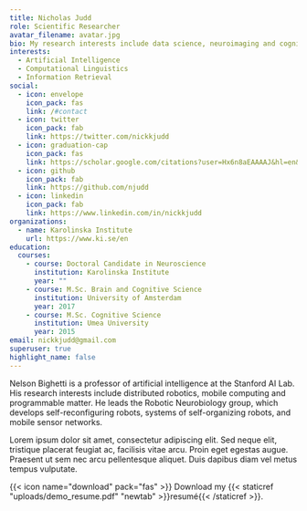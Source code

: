 ```yaml
---
title: Nicholas Judd
role: Scientific Researcher
avatar_filename: avatar.jpg
bio: My research interests include data science, neuroimaging and cognition.
interests:
  - Artificial Intelligence
  - Computational Linguistics
  - Information Retrieval
social:
  - icon: envelope
    icon_pack: fas
    link: /#contact
  - icon: twitter
    icon_pack: fab
    link: https://twitter.com/nickkjudd
  - icon: graduation-cap
    icon_pack: fas
    link: https://scholar.google.com/citations?user=Hx6n8aEAAAAJ&hl=en&oi=ao
  - icon: github
    icon_pack: fab
    link: https://github.com/njudd
  - icon: linkedin
    icon_pack: fab
    link: https://www.linkedin.com/in/nickkjudd
organizations:
  - name: Karolinska Institute
    url: https://www.ki.se/en
education:
  courses:
    - course: Doctoral Candidate in Neuroscience
      institution: Karolinska Institute
      year: ""
    - course: M.Sc. Brain and Cognitive Science
      institution: University of Amsterdam
      year: 2017
    - course: M.Sc. Cognitive Science
      institution: Umea University
      year: 2015
email: nickkjudd@gmail.com
superuser: true
highlight_name: false
---
```


Nelson Bighetti is a professor of artificial intelligence at the Stanford AI Lab. His research interests include distributed robotics, mobile computing and programmable matter. He leads the Robotic Neurobiology group, which develops self-reconfiguring robots, systems of self-organizing robots, and mobile sensor networks.

Lorem ipsum dolor sit amet, consectetur adipiscing elit. Sed neque elit, tristique placerat feugiat ac, facilisis vitae arcu. Proin eget egestas augue. Praesent ut sem nec arcu pellentesque aliquet. Duis dapibus diam vel metus tempus vulputate.

{{< icon name="download" pack="fas" >}} Download my {{< staticref "uploads/demo_resume.pdf" "newtab" >}}resumé{{< /staticref >}}.
